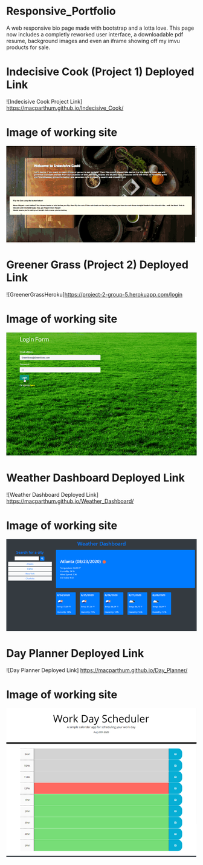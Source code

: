 # Responsive_Portfolio
A web responsive bio page made with bootstrap and a lotta love.  This page now includes a completly reworked user interface, a downloadable pdf resume, background images and even an iframe showing off my imvu products for sale. 

# Indecisive Cook (Project 1) Deployed Link

![Indecisive Cook Project Link] https://macparthum.github.io/Indecisive_Cook/

# Image of working site

![Indecisive Cook](/assets/indecisive.gif)

# Greener Grass (Project 2) Deployed Link

![GreenerGrassHeroku]https://project-2-group-5.herokuapp.com/login

# Image of working site

![Greener Grass](/assets/greenGrass.gif)

# Weather Dashboard Deployed Link

![Weather Dashboard Deployed Link] https://macparthum.github.io/Weather_Dashboard/

# Image of working site

![Weather Dashboard](/assets/weatherDash.png)

# Day Planner Deployed Link

![Day Planner Deployed Link] https://macparthum.github.io/Day_Planner/

# Image of working site

![Day Planner](/assets/workDaySchedule.png)




